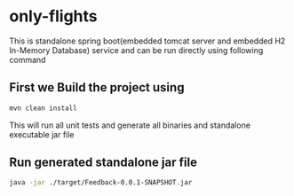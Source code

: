 # only-flights

This is standalone spring boot(embedded tomcat server and embedded H2 In-Memory Database) service and can be run directly using following command 

## First we Build the project using 
 
```bash
mvn clean install
```

This will run all unit tests and generate all binaries and standalone executable jar file

## Run generated standalone jar file
```bash
java -jar ./target/Feedback-0.0.1-SNAPSHOT.jar
```
